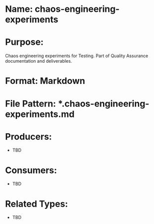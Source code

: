 # Name: chaos-engineering-experiments

# Purpose:
Chaos engineering experiments for Testing. Part of Quality Assurance documentation and deliverables.

# Format: Markdown

# File Pattern: *.chaos-engineering-experiments.md

# Producers:
- TBD

# Consumers:
- TBD

# Related Types:
- TBD
